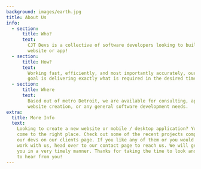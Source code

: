 ```yaml
---
background: images/earth.jpg
title: About Us
info:
  - section:
      title: Who?
      text:
        CJT Devs is a collective of software developers looking to build your next
        website or app!
  - section:
      title: How?
      text:
        Working fast, efficiently, and most importantly accurately, our ultimate
        goal is delivering exactly what is required in the desired timeline.
  - section:
      title: Where
      text:
        Based out of metro Detroit, we are available for consulting, application /
        website creation, or any general software development needs.
extra:
  title: More Info
  text:
    Looking to create a new website or mobile / desktop application? You have
    come to the right place. Check out some of the recent projects completed by
    our devs on our clients page. If you like any of them or you would like to
    work with us, head over to our contact page to reach us. We will get back to
    you in a very timely manner. Thanks for taking the time to look and we hope
    to hear from you!
---
```

